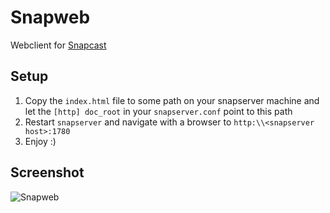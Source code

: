# Snapweb

Webclient for [Snapcast](https://github.com/badaix/snapcast)

## Setup
1. Copy the `index.html` file to some path on your snapserver machine and let the `[http] doc_root` in your `snapserver.conf`  point to this path
2. Restart `snapserver` and navigate with a browser to `http:\\<snapserver host>:1780`
3. Enjoy :)

## Screenshot

![Snapweb](https://raw.githubusercontent.com/badaix/snapweb/master/snapweb.png)
